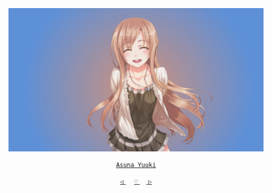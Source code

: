 <div align="center">

 [![@ikx7a](https://github.com/ikx7a/Waifu/blob/main/Resources/Asuna%20Yuuki.jpg)](https://github.com/ikx7a)


 <a href="https://swordartonline.fandom.com/wiki/Yuuki_Asuna"> `Asuna Yuuki` </a>


<a href="https://github.com/ikx7a/Waifu"> `◁` </a> ㅤ <a href="https://github.com/ikx7a/Waifu"> `♡` </a>ㅤ<a href="https://github.com/ikx7a/Waifu/tree/main/Chizuru%20Mizuhara"> `▷` </a>

</div>
